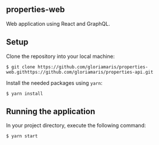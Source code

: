 ## properties-web
Web application using React and GraphQL.

## Setup
Clone the repository into your local machine:

```
$ git clone https://github.com/gloriamaris/properties-web.githttps://github.com/gloriamaris/properties-api.git
```

Install the needed packages using `yarn`:
```
$ yarn install
```


## Running the application
In your project directory, execute the following command:
```
$ yarn start
```

